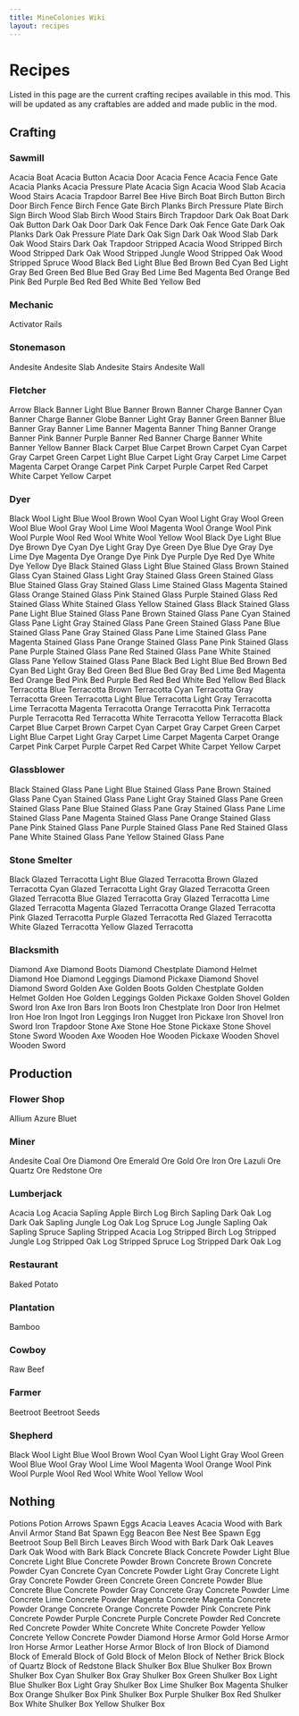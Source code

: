 ```yaml
---
title: MineColonies Wiki
layout: recipes
---
```

# Recipes

Listed in this page are the current crafting recipes available in this mod. This will be updated as any craftables are added and made public in the mod.

## Crafting

### Sawmill
Acacia Boat
Acacia Button
Acacia Door
Acacia Fence
Acacia Fence Gate
Acacia Planks
Acacia Pressure Plate
Acacia Sign
Acacia Wood Slab
Acacia Wood Stairs
Acacia Trapdoor
Barrel
Bee Hive
Birch Boat
Birch Button
Birch Door
Birch Fence
Birch Fence Gate
Birch Planks
Birch Pressure Plate
Birch Sign
Birch Wood Slab
Birch Wood Stairs
Birch Trapdoor
Dark Oak Boat
Dark Oak Button
Dark Oak Door
Dark Oak Fence
Dark Oak Fence Gate
Dark Oak Planks
Dark Oak Pressure Plate
Dark Oak Sign
Dark Oak Wood Slab
Dark Oak Wood Stairs
Dark Oak Trapdoor
Stripped Acacia Wood
Stripped Birch Wood
Stripped Dark Oak Wood
Stripped Jungle Wood
Stripped Oak Wood
Stripped Spruce Wood
Black Bed
Light Blue Bed
Brown Bed
Cyan Bed
Light Gray Bed
Green Bed
Blue Bed
Gray Bed
Lime Bed
Magenta Bed
Orange Bed
Pink Bed
Purple Bed
Red Bed
White Bed
Yellow Bed

### Mechanic
Activator Rails

### Stonemason
Andesite
Andesite Slab
Andesite Stairs
Andesite Wall

### Fletcher
Arrow
Black Banner
Light Blue Banner
Brown Banner
Charge Banner
Cyan Banner
Charge Banner
Globe Banner
Light Gray Banner
Green Banner
Blue Banner
Gray Banner
Lime Banner
Magenta Banner
Thing Banner
Orange Banner
Pink Banner
Purple Banner
Red Banner
Charge Banner
White Banner
Yellow Banner
Black Carpet
Blue Carpet
Brown Carpet
Cyan Carpet
Gray Carpet
Green Carpet
Light Blue Carpet
Light Gray Carpet
Lime Carpet
Magenta Carpet
Orange Carpet
Pink Carpet
Purple Carpet
Red Carpet
White Carpet
Yellow Carpet

### Dyer
Black Wool
Light Blue Wool
Brown Wool
Cyan Wool
Light Gray Wool
Green Wool
Blue Wool
Gray Wool
Lime Wool
Magenta Wool
Orange Wool
Pink Wool
Purple Wool
Red Wool
White Wool
Yellow Wool
Black Dye
Light Blue Dye
Brown Dye
Cyan Dye
Light Gray Dye
Green Dye
Blue Dye
Gray Dye
Lime Dye
Magenta Dye
Orange Dye
Pink Dye
Purple Dye
Red Dye
White Dye
Yellow Dye
Black Stained Glass
Light Blue Stained Glass
Brown Stained Glass
Cyan Stained Glass
Light Gray Stained Glass
Green Stained Glass
Blue Stained Glass
Gray Stained Glass
Lime Stained Glass
Magenta Stained Glass
Orange Stained Glass
Pink Stained Glass
Purple Stained Glass
Red Stained Glass
White Stained Glass
Yellow Stained Glass
Black Stained Glass Pane
Light Blue Stained Glass Pane
Brown Stained Glass Pane
Cyan Stained Glass Pane
Light Gray Stained Glass Pane
Green Stained Glass Pane
Blue Stained Glass Pane
Gray Stained Glass Pane
Lime Stained Glass Pane
Magenta Stained Glass Pane
Orange Stained Glass Pane
Pink Stained Glass Pane
Purple Stained Glass Pane
Red Stained Glass Pane
White Stained Glass Pane
Yellow Stained Glass Pane
Black Bed
Light Blue Bed
Brown Bed
Cyan Bed
Light Gray Bed
Green Bed
Blue Bed
Gray Bed
Lime Bed
Magenta Bed
Orange Bed
Pink Bed
Purple Bed
Red Bed
White Bed
Yellow Bed
Black Terracotta
Blue Terracotta
Brown Terracotta
Cyan Terracotta
Gray Terracotta
Green Terracotta
Light Blue Terracotta
Light Gray Terracotta
Lime Terracotta
Magenta Terracotta
Orange Terracotta
Pink Terracotta
Purple Terracotta
Red Terracotta
White Terracotta
Yellow Terracotta
Black Carpet
Blue Carpet
Brown Carpet
Cyan Carpet
Gray Carpet
Green Carpet
Light Blue Carpet
Light Gray Carpet
Lime Carpet
Magenta Carpet
Orange Carpet
Pink Carpet
Purple Carpet
Red Carpet
White Carpet
Yellow Carpet

### Glassblower
Black Stained Glass Pane
Light Blue Stained Glass Pane
Brown Stained Glass Pane
Cyan Stained Glass Pane
Light Gray Stained Glass Pane
Green Stained Glass Pane
Blue Stained Glass Pane
Gray Stained Glass Pane
Lime Stained Glass Pane
Magenta Stained Glass Pane
Orange Stained Glass Pane
Pink Stained Glass Pane
Purple Stained Glass Pane
Red Stained Glass Pane
White Stained Glass Pane
Yellow Stained Glass Pane

### Stone Smelter
Black Glazed Terracotta
Light Blue Glazed Terracotta
Brown Glazed Terracotta
Cyan Glazed Terracotta
Light Gray Glazed Terracotta
Green Glazed Terracotta
Blue Glazed Terracotta
Gray Glazed Terracotta
Lime Glazed Terracotta
Magenta Glazed Terracotta
Orange Glazed Terracotta
Pink Glazed Terracotta
Purple Glazed Terracotta
Red Glazed Terracotta
White Glazed Terracotta
Yellow Glazed Terracotta

### Blacksmith
Diamond Axe
Diamond Boots
Diamond Chestplate
Diamond Helmet
Diamond Hoe
Diamond Leggings
Diamond Pickaxe
Diamond Shovel
Diamond Sword
Golden Axe
Golden Boots
Golden Chestplate
Golden Helmet
Golden Hoe
Golden Leggings
Golden Pickaxe
Golden Shovel
Golden Sword
Iron Axe
Iron Bars
Iron Boots
Iron Chestplate
Iron Door
Iron Helmet
Iron Hoe
Iron Ingot
Iron Leggings
Iron Nugget
Iron Pickaxe
Iron Shovel
Iron Sword
Iron Trapdoor
Stone Axe
Stone Hoe
Stone Pickaxe
Stone Shovel
Stone Sword
Wooden Axe
Wooden Hoe
Wooden Pickaxe
Wooden Shovel
Wooden Sword


## Production

### Flower Shop
Allium
Azure Bluet

### Miner
Andesite
Coal Ore
Diamond Ore
Emerald Ore
Gold Ore
Iron Ore
Lazuli Ore
Quartz Ore
Redstone Ore

### Lumberjack
Acacia Log
Acacia Sapling
Apple
Birch Log
Birch Sapling
Dark Oak Log
Dark Oak Sapling
Jungle Log
Oak Log
Spruce Log
Jungle Sapling
Oak Sapling
Spruce Sapling
Stripped Acacia Log
Stripped Birch Log
Stripped Jungle Log
Stripped Oak Log
Stripped Spruce Log
Stripped Dark Oak Log


### Restaurant
Baked Potato

### Plantation
Bamboo

### Cowboy
Raw Beef

### Farmer
Beetroot
Beetroot Seeds

### Shepherd
Black Wool
Light Blue Wool
Brown Wool
Cyan Wool
Light Gray Wool
Green Wool
Blue Wool
Gray Wool
Lime Wool
Magenta Wool
Orange Wool
Pink Wool
Purple Wool
Red Wool
White Wool
Yellow Wool

## Nothing
Potions
Potion Arrows
Spawn Eggs
Acacia Leaves
Acacia Wood with Bark
Anvil
Armor Stand
Bat Spawn Egg
Beacon
Bee Nest
Bee Spawn Egg
Beetroot Soup
Bell
Birch Leaves
Birch Wood with Bark
Dark Oak Leaves
Dark Oak Wood with Bark
Black Concrete
Black Concrete Powder
Light Blue Concrete
Light Blue Concrete Powder
Brown Concrete
Brown Concrete Powder
Cyan Concrete
Cyan Concrete Powder
Light Gray Concrete
Light Gray Concrete Powder
Green Concrete
Green Concrete Powder
Blue Concrete
Blue Concrete Powder
Gray Concrete
Gray Concrete Powder
Lime Concrete
Lime Concrete Powder
Magenta Concrete
Magenta Concrete Powder
Orange Concrete
Orange Concrete Powder
Pink Concrete
Pink Concrete Powder
Purple Concrete
Purple Concrete Powder
Red Concrete
Red Concrete Powder
White Concrete
White Concrete Powder
Yellow Concrete
Yellow Concrete Powder
Diamond Horse Armor
Gold Horse Armor
Iron Horse Armor
Leather Horse Armor
Block of Iron
Block of Diamond
Block of Emerald
Block of Gold
Block of Melon
Block of Nether Brick
Block of Quartz
Block of Redstone
Black Shulker Box
Blue Shulker Box
Brown Shulker Box
Cyan Shulker Box
Gray Shulker Box
Green Shulker Box
Light Blue Shulker Box
Light Gray Shulker Box
Lime Shulker Box
Magenta Shulker Box
Orange Shulker Box
Pink Shulker Box
Purple Shulker Box
Red Shulker Box
White Shulker Box
Yellow Shulker Box